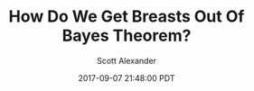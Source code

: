 ---
layout: podcast
title: "How Do We Get Breasts Out Of Bayes Theorem?"
author: Scott Alexander
description: https://slatestarcodex.com/2017/09/07/how-do-we-get-breasts-out-of-bayes-theorem/
date: 2017-09-07 21:48:00 PDT
length: 1428127
duration: 357
guid: how-do-we-get-breasts-out-of-bayes-theorem
---